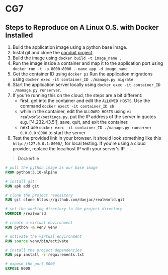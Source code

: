 # CG7

## Steps to Reproduce on A Linux O.S. with Docker Installed

1. Build the application image using a python base image.
2. Instal git and clone the [conduit project](https://github.com/danjac/realworld).
3. Build the image using `docker build -t image_name .`
4. Run the image inside a container and map it to the application port using `docker run -t -p 8000:8000 --name app -d image_name`
5. Get the container ID using `docker ps` Run the application migrations using `docker exec -it container_ID ./manage.py migrate`
6. Start the application server locally using `docker exec -it container_ID ./manage.py runserver`. 
7. If you're running this on the cloud, the steps are a bit different:
    - first, get into the container and edit the `ALLOWED HOSTS`. Use the command `docker exect -it container_ID sh`
    - while in the container, edit the `ALLOWED HOSTS` using `vi realworld/settings.py`, put the IP address of the server in quotes e.g. ['4.232.43.5'], save, quit, and exit the container.
    - next use `docker exec -it container_ID ./manage.py runserver 0.0.0.0:8080` to start the server
8. Test the provided link in your browser. It should look something like this `http://127.0.0.1:8000/`, for local testing. If you're using a cloud provider, replace the localhost IP with your server's IP.

> Dockerfile

```Dockerfile
# pull the python image as our base image
FROM python:3.10-alpine

# install git
RUN apk add git

# clone the project repository
RUN git clone https://github.com/danjac/realworld.git

# set the working directory to the project directory
WORKDIR /realworld

# create a virtual environment
RUN python -m venv venv

# activate the virtual environment
RUN source venv/bin/activate

# install the project dependencies
RUN pip install -r requirements.txt

# expose the port 8000
EXPOSE 8000
```